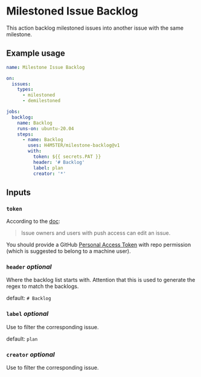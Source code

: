 # Milestoned Issue Backlog

This action backlog milestoned issues into another issue with the same milestone.

## Example usage

```yaml
name: Milestone Issue Backlog

on:
  issues:
    types:
      - milestoned
      - demilestoned

jobs:
  backlog:
    name: Backlog
    runs-on: ubuntu-20.04
    steps:
      - name: Backlog
        uses: H4M5TER/milestone-backlog@v1
        with:
          token: ${{ secrets.PAT }}
          header: '# Backlog'
          label: plan
          creator: '*'
```

## Inputs

### `token`

According to the [doc](https://octokit.github.io/rest.js/v18#issues-update):
> Issue owners and users with push access can edit an issue.

You should provide a GitHub [Personal Access Token](https://docs.github.com/en/authentication/keeping-your-account-and-data-secure/creating-a-personal-access-token) with repo permission (which is suggested to belong to a machine user).

### `header` *optional*

Where the backlog list starts with.
Attention that this is used to generate the regex to match the backlogs.

default: `# Backlog`

### `label` *optional*

Use to filter the corresponding issue.

default: `plan`

### `creator` *optional*

Use to filter the corresponding issue.
